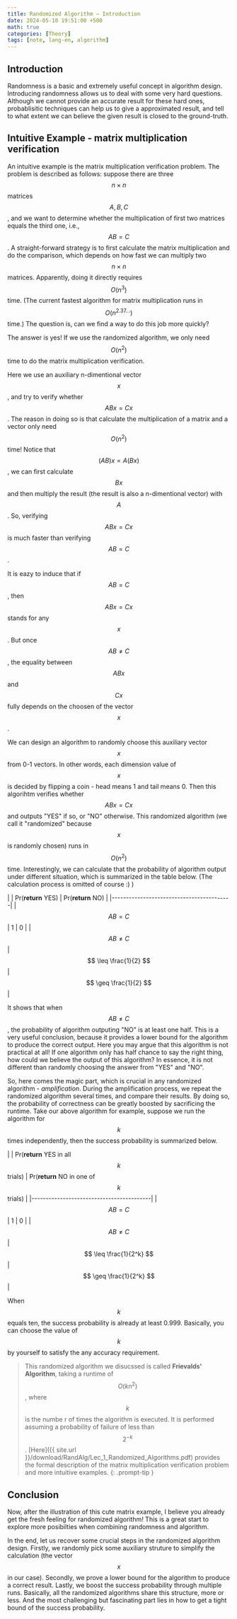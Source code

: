 ```yaml
---
title: Randomized Algorithm — Introduction
date: 2024-05-10 19:51:00 +500
math: true
categories: [Theory]
tags: [note, lang-en, algorithm]
---
```


## Introduction

Randomness is a basic and extremely useful concept in algorithm design. Introducing randomness allows us to deal with some very hard questions. Although we cannot provide an accurate result for these hard ones, probablisitic techniques can help us to give a approximated result, and tell to what extent we can believe the given result is closed to the ground-truth.

## Intuitive Example - matrix multiplication verification

An intuitive example is the matrix multiplication verification problem. The problem is described as follows: suppose there are three $$ n \times n $$ matrices $$ A,B,C $$ , and we want to determine whether the multiplication of first two matrices equals the third one, i.e., $$ AB=C $$ . A straight-forward strategy is to first calculate the matrix multiplication and do the comparison, which depends on how fast we can multiply two $$ n \times n $$ matrices. Apparently, doing it directly requires $$ O(n^3) $$ time. (The current fastest algorithm for matrix multiplication runs in $$ O(n^{2.37...}) $$ time.) The question is, can we find a way to do this job more quickly?

The answer is yes! If we use the randomized algorithm, we only need $$ O(n^2) $$ time to do the matrix multiplication verification. 

Here we use an auxiliary n-dimentional vector $$ x $$ , and try to verify whether $$ ABx=Cx $$ . The reason in doing so is that calculate the multiplication of a matrix and a vector only need $$ O(n^2) $$ time! Notice that $$ (AB)x = A(Bx) $$, we can first calculate $$ Bx $$ and then multiply the result (the result is also a n-dimentional vector) with $$ A $$. So, verifying $$ ABx=Cx $$ is much faster than verifying $$ AB=C $$ .

It is eazy to induce that if $$ AB=C $$ , then $$ ABx=Cx $$ stands for any $$ x $$ . But once $$ AB \neq C $$, the equality between $$ ABx $$ and $$ Cx $$ fully depends on the choosen of the vector $$ x $$.

We can design an algorithm to randomly choose this auxiliary vector $$ x $$ from 0-1 vectors. In other words, each dimension value of $$ x $$ is decided by flipping a coin - head means 1 and tail means 0. Then this algorihtm verifies whether $$ ABx=Cx $$ and outputs "YES" if so, or "NO" otherwise. This randomized algorithm (we call it "randomized" because $$ x $$ is randomly chosen) runs in $$ O(n^2)$$ time. Interestingly, we can calculate that the probability of algorithm output under different situation, which is summarized in the table below. (The calculation process is omitted of course :) )

| | Pr(**return** YES) | Pr(**return** NO) | 
|------------------------------------------|
| $$ AB=C $$ |    1    |         0         |
| $$ AB \neq C $$ |  $$ \leq \frac{1}{2} $$ |  $$ \geq \frac{1}{2} $$ |

It shows that when $$ AB \neq C $$ , the probability of algorithm outputing "NO" is at least one half. This is a very useful conclusion, because it provides a lower bound for the algorithm to produce the correct output. Here you may argue that this algorithm is not practical at all! If one algorithm only has half chance to say the right thing, how could we believe the output of this algorithm? In essence, it is not different than randomly choosing the answer from "YES" and "NO".

So, here comes the magic part, which is crucial in any randomized algorithm - *amplification*. During the amplification process, we repeat the randomized algorithm several times, and compare their results. By doing so, the probability of correctness can be greatly boosted by sacrificing the runtime. Take our above algorithm for example, suppose we run the algorithm for $$ k $$ times independently, then the success probability is summarized below.

| | Pr(**return** YES in all $$ k $$ trials) | Pr(**return** NO in one of $$ k $$ trials) | 
|------------------------------------------|
| $$ AB=C $$ |    1    |         0         |
| $$ AB \neq C $$ |  $$ \leq \frac{1}{2^k} $$ |  $$ \geq \frac{1}{2^k} $$ |

When $$ k $$ equals ten, the success probability is already at least 0.999. Basically, you can choose the value of $$ k $$ by yourself to satisfy the any accuracy requirement.

> This randomized algorithm we disucssed is called **Frievalds' Algorithm**, taking a runtime of $$ O(kn^2) $$ , where $$ k $$ is the numbe r of times the algorithm is executed. It is performed assuming a probability of failure of less than $$ 2^{-k} $$. [Here]({{ site.url }}/download/RandAlg/Lec_1_Randomized_Algorithms.pdf) provides the formal description of the matrix multiplication verification problem and more intuitive examples.
{: .prompt-tip }


## Conclusion

Now, after the illustration of this cute matrix example, I believe you already get the fresh feeling for randomized algorithm! This is a great start to explore more posibilties when combining randomness and algorithm.

In the end, let us recover some crucial steps in the randomized algorithm design. Firstly, we randomly pick some auxiliary struture to simplify the calculation (the vector $$ x $$ in our case). Secondly, we prove a lower bound for the algorithm to produce a correct result. Lastly, we boost the success probability through multiple runs. Basically, all the randomized algorithms share this structure, more or less. And the most challenging but fascinating part lies in how to get a tight bound of the success probability.

